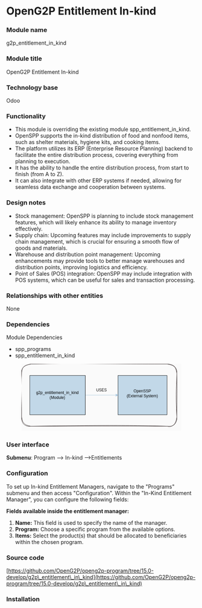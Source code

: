 # OpenG2P Entitlement In-kind

### Module name

g2p\_entitlement\_in\_kind

### Module title

OpenG2P Entitlement In-kind

### Technology base

Odoo

### Functionality

* This module is overriding the existing module spp\_entitlement\_in\_kind.
* OpenSPP supports the in-kind distribution of food and nonfood items, such as shelter materials, hygiene kits, and cooking items.
* The platform utilizes its ERP (Enterprise Resource Planning) backend to facilitate the entire distribution process, covering everything from planning to execution.
* It has the ability to handle the entire distribution process, from start to finish (from A to Z).
* It can also integrate with other ERP systems if needed, allowing for seamless data exchange and cooperation between systems.

### Design notes

* Stock management: OpenSPP is planning to include stock management features, which will likely enhance its ability to manage inventory effectively.
* Supply chain: Upcoming features may include improvements to supply chain management, which is crucial for ensuring a smooth flow of goods and materials.
* Warehouse and distribution point management: Upcoming enhancements may provide tools to better manage warehouses and distribution points, improving logistics and efficiency.
* Point of Sales (POS) integration: OpenSPP may include integration with POS systems, which can be useful for sales and transaction processing.

### Relationships with other entities

None

### Dependencies

Module Dependencies

* spp\_programs
* spp\_entitlement\_in\_kind

<figure><img src="../../../../.gitbook/assets/Inkind_flowchart.drawio (4).png" alt=""><figcaption></figcaption></figure>

### User interface

**Submenu**: Program --> In-kind -->Entitlements

### Configuration

To set up In-kind Entitlement Managers, navigate to the "Programs" submenu and then access "Configuration". Within the "In-Kind Entitlement Manager", you can configure the following fields:

**Fields available inside the entitlement manager:**

1. **Name:** This field is used to specify the name of the manager.
2. **Program:** Choose a specific program from the available options.
3. **Items:** Select the product(s) that should be allocated to beneficiaries within the chosen program.

### Source code

[https://github.com/OpenG2P/openg2p-program/tree/15.0-develop/g2p\_entitlement\_in\_kind](https://github.com/OpenG2P/openg2p-program/tree/15.0-develop/g2p\_entitlement\_in\_kind)

### Installation
